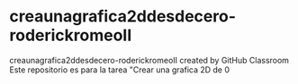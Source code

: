 # creaunagrafica2ddesdecero-roderickromeoII
creaunagrafica2ddesdecero-roderickromeoII created by GitHub Classroom
Este repositorio es para la tarea "Crear una grafica 2D de 0
